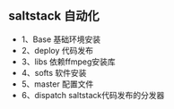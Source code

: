 ## saltstack 自动化

- 1、Base 基础环境安装
- 2、deploy 代码发布
- 3、libs 依赖ffmpeg安装库
- 4、softs 软件安装
- 5、master 配置文件
- 6、dispatch saltstack代码发布的分发器

